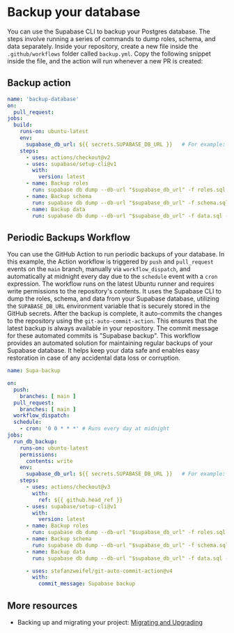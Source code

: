 # Backup your database

You can use the Supabase CLI to backup your Postgres database. The steps involve running a series of commands to dump roles, schema, and data separately.
Inside your repository, create a new file inside the `.github/workflows` folder called `backup.yml`. Copy the following snippet inside the file, and the action will run whenever a new PR is created:

## Backup action

```yaml
name: 'backup-database'
on:
  pull_request:
jobs:
  build: 
    runs-on: ubuntu-latest
    env:
      supabase_db_url: ${{ secrets.SUPABASE_DB_URL }}   # For example: postgresql://postgres:[YOUR-PASSWORD]@db.<ref>.supabase.co:5432/postgres
    steps:
      - uses: actions/checkout@v2
      - uses: supabase/setup-cli@v1
        with:
          version: latest
      - name: Backup roles
        run: supabase db dump --db-url "$supabase_db_url" -f roles.sql --role-only
      - name: Backup schema
        run: supabase db dump --db-url "$supabase_db_url" -f schema.sql
      - name: Backup data
        run: supabase db dump --db-url "$supabase_db_url" -f data.sql --data-only --use-copy
```
## Periodic Backups Workflow

You can use the GitHub Action to run periodic backups of your database. In this example, the Action workflow is triggered by `push` and `pull_request` events on the `main` branch, manually via `workflow_dispatch`, and automatically at midnight every day due to the `schedule` event with a `cron` expression.
The workflow runs on the latest Ubuntu runner and requires write permissions to the repository's contents. It uses the Supabase CLI to dump the roles, schema, and data from your Supabase database, utilizing the `SUPABASE_DB_URL` environment variable that is securely stored in the GitHub secrets.
After the backup is complete, it auto-commits the changes to the repository using the `git-auto-commit-action`. This ensures that the latest backup is always available in your repository. The commit message for these automated commits is "Supabase backup".
This workflow provides an automated solution for maintaining regular backups of your Supabase database. It helps keep your data safe and enables easy restoration in case of any accidental data loss or corruption.

```yaml
name: Supa-backup

on:
  push:
    branches: [ main ]
  pull_request:
    branches: [ main ]
  workflow_dispatch:
  schedule:
    - cron: '0 0 * * *' # Runs every day at midnight
jobs:   
  run_db_backup:
    runs-on: ubuntu-latest
    permissions:
      contents: write
    env:
      supabase_db_url: ${{ secrets.SUPABASE_DB_URL }}   # For example: postgresql://postgres:[YOUR-PASSWORD]@db.<ref>.supabase.co:5432/postgres
    steps:
      - uses: actions/checkout@v3
        with:
          ref: ${{ github.head_ref }}
      - uses: supabase/setup-cli@v1
        with:
          version: latest
      - name: Backup roles
        run: supabase db dump --db-url "$supabase_db_url" -f roles.sql --role-only
      - name: Backup schema
        run: supabase db dump --db-url "$supabase_db_url" -f schema.sql
      - name: Backup data
        run: supabase db dump --db-url "$supabase_db_url" -f data.sql --data-only --use-copy

      - uses: stefanzweifel/git-auto-commit-action@v4
        with:
          commit_message: Supabase backup
```

## More resources

- Backing up and migrating your project: [Migrating and Upgrading](https://supabase.com/docs/guides/platform/migrating-and-upgrading-projects)
